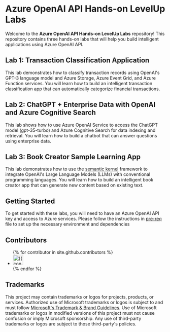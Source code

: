 # Azure OpenAI API Hands-on LevelUp Labs

Welcome to the **Azure OpenAI API Hands-on LevelUp Labs** repository! This repository contains three hands-on labs that will help you build intelligent applications using Azure OpenAI API.

## Lab 1: Transaction Classification Application

This lab demonstrates how to classify transaction records using OpenAI's GPT-3 language model and Azure Storage, Azure Event Grid, and Azure Function services. You will learn how to build an intelligent transaction classification app that can automatically categorize financial transactions.

## Lab 2: ChatGPT + Enterprise Data with OpenAI and Azure Cognitive Search
This lab shows how to use Azure OpenAI Service to access the ChatGPT model (gpt-35-turbo) and Azure Cognitive Search for data indexing and retrieval. You will learn how to build a chatbot that can answer questions using enterprise data.

## Lab 3: Book Creator Sample Learning App

This lab demonstrates how to use the [semantic kernel](https://github.com/microsoft/semantic-kernel) framework to integrate OpenAI's Large Language Models (LLMs) with conventional programming languages. You will learn how to build an intelligent book creator app that can generate new content based on existing text.

## Getting Started

To get started with these labs, you will need to have an Azure OpenAI API key and access to Azure services. Please follow the instructions in [pre-req](./modules/Module0/prereq.md) file to set up the necessary environment and dependencies


## Contributors

<ul class="list-style-none">
{% for contributor in site.github.contributors %}
  <li class="d-inline-block mr-1">
     <a href="{{ contributor.html_url }}"><img src="{{ contributor.avatar_url }}" width="32" height="32" alt="{{ contributor.login }}"/></a>
  </li>
{% endfor %}
</ul>

## Trademarks

This project may contain trademarks or logos for projects, products, or services. Authorized use of Microsoft 
trademarks or logos is subject to and must follow [Microsoft's Trademark & Brand Guidelines](https://www.microsoft.com/en-us/legal/intellectualproperty/trademarks/usage/general). Use of Microsoft trademarks or logos in modified versions of this project must not cause confusion or imply Microsoft sponsorship. Any use of third-party trademarks or logos are subject to those third-party's policies.

